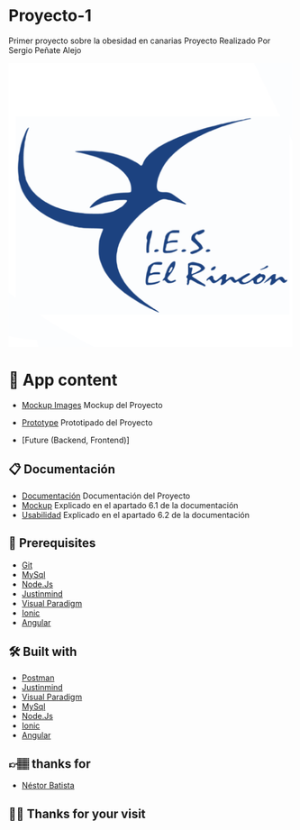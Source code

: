 # Proyecto-1
Primer proyecto sobre la obesidad en canarias
Proyecto Realizado Por Sergio Peñate Alejo

![logo Ies El Rincon](https://github.com/SergioPA11/Proyecto-1/blob/main/Mockup/rincon.png)

# 📱 App content

* [Mockup Images](https://github.com/SergioPA11/Proyecto-1/tree/main/Mockup) Mockup del Proyecto
* [Prototype](https://github.com/SergioPA11/Proyecto-1/blob/main/Mockup/Prototype%201.vp) Prototipado del Proyecto

* [Future (Backend, Frontend)]

## 📋 Documentación
* [Documentación](https://github.com/SergioPA11/Proyecto-1/blob/main/Documentaci%C3%B3n.pdf) Documentación del Proyecto
* [Mockup](https://github.com/SergioPA11/Proyecto-1/blob/main/Documentaci%C3%B3n.pdf) Explicado en el apartado 6.1 de la documentación
* [Usabilidad](https://github.com/SergioPA11/Proyecto-1/blob/main/Documentaci%C3%B3n.pdf) Explicado en el apartado 6.2 de la documentación

## 🧰 Prerequisites

* [Git]( https://git-scm.com/)
* [MySql]( https://www.mysql.com/)
* [Node.Js]( https://nodejs.org/en/)
* [Justinmind]( https://www.justinmind.com/)
* [Visual Paradigm]( https://www.visual-paradigm.com/)
* [Ionic](https://ionicframework.com/)
* [Angular](https://angular.io/api/common/http/HttpClient)


## 🛠️ Built with

* [Postman](https://www.postman.com/)
* [Justinmind]( https://www.justinmind.com/)
* [Visual Paradigm]( https://www.visual-paradigm.com/)
* [MySql]( https://www.mysql.com/)
* [Node.Js]( https://nodejs.org/en/)
* [Ionic](https://ionicframework.com/)
* [Angular](https://angular.io/api/common/http/HttpClient)

## 👉🏽 thanks for

* [Néstor Batista](https://github.com/Nestorbd)

## 🙏🏽 Thanks for your visit

